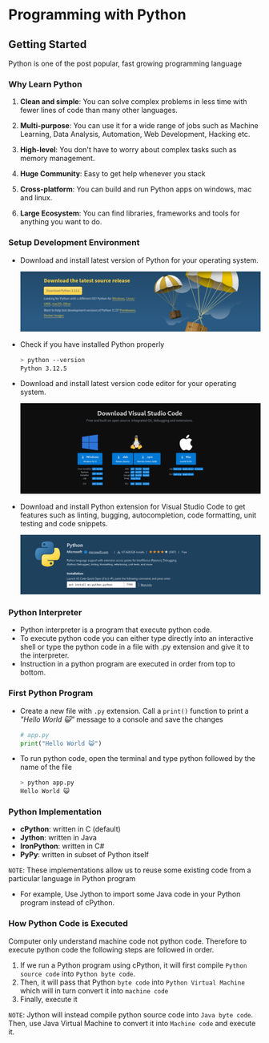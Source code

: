 # Programming with Python

## Getting Started

Python is one of the post popular, fast growing programming language

### Why Learn Python

1. **Clean and simple**: You can solve complex problems in less time with fewer lines of code than many other languages.

2. **Multi-purpose**: You can use it for a wide range of jobs such as Machine Learning, Data Analysis, Automation, Web Development, Hacking etc.

3. **High-level**: You don't have to worry about complex tasks such as memory management.

4. **Huge Community**: Easy to get help whenever you stack

5. **Cross-platform**: You can build and run Python apps on windows, mac and linux.

6. **Large Ecosystem**: You can find libraries, frameworks and tools for anything you want to do.

### Setup Development Environment

- Download and install latest version of Python for your operating system.

  [![python download](./assets/python-download.png)](https://www.python.org/downloads/)

- Check if you have installed Python properly

  ```sh
  > python --version
  Python 3.12.5
  ```

- Download and install latest version code editor for your operating system.

  [![Visual Studio Code](./assets/download-vscode.png/)](https://code.visualstudio.com/)

- Download and install Python extension for Visual Studio Code to get features such as linting, bugging, autocompletion, code formatting, unit testing and code snippets.

  [![Python extension for Visual Studio Code](./assets/python-ext.png)](https://marketplace.visualstudio.com/items?itemName=ms-python.python)

### Python Interpreter

- Python interpreter is a program that execute python code.
- To execute python code you can either type directly into an interactive shell or type the python code in a file with .py extension and give it to the interpreter.
- Instruction in a python program are executed in order from top to bottom.

### First Python Program

- Create a new file with `.py` extension. Call a `print()` function to print a _"Hello World 😺"_ message to a console and save the changes

  ```py
  # app.py
  print("Hello World 😺")
  ```

- To run python code, open the terminal and type python followed by the name of the file

  ```sh
  > python app.py
  Hello World 😺
  ```

### Python Implementation

- **cPython**: written in C (default)
- **Jython**: written in Java
- **IronPython**: written in C#
- **PyPy**: written in subset of Python itself

`NOTE`: These implementations allow us to reuse some existing code from a particular language in Python program

- For example, Use Jython to import some Java code in your Python program instead of cPython.

### How Python Code is Executed

Computer only understand machine code not python code. Therefore to execute python code the  following steps are followed in order.

1. If we run a Python program using cPython, it will first compile `Python source code` into `Python byte code`.
2. Then, it will pass that Python `byte code` into `Python Virtual Machine` which will in turn convert it into `machine code`
3. Finally, execute it

`NOTE`: Jython will instead compile python source code into `Java byte code`. Then, use Java Virtual Machine to convert it into `Machine code` and execute it.

